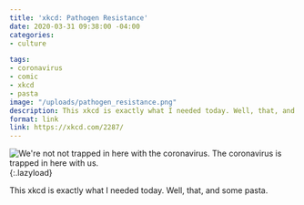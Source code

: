 ```yaml
---
title: 'xkcd: Pathogen Resistance'
date: 2020-03-31 09:38:00 -04:00
categories:
- culture

tags:
- coronavirus
- comic
- xkcd
- pasta
image: "/uploads/pathogen_resistance.png"
description: This xkcd is exactly what I needed today. Well, that, and some pasta.
format: link
link: https://xkcd.com/2287/
---
```


![We're not not trapped in here with the coronavirus. The coronavirus is trapped in here with us.](/uploads/pathogen_resistance.png){:.lazyload}

This xkcd is exactly what I needed today. Well, that, and some pasta.
